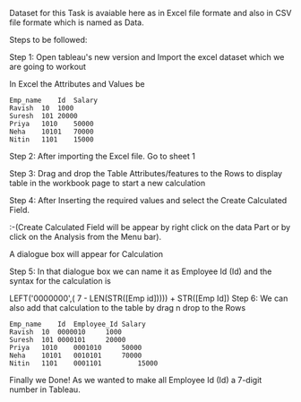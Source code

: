 Dataset for this Task is avaiable here as in Excel file formate and also in CSV file formate which is named as Data.

Steps to be followed:

Step 1: Open tableau's new version and Import the excel dataset which we are going to workout

In Excel the Attributes and Values be

    Emp_name	Id	Salary
    Ravish	10	1000
    Suresh	101	20000
    Priya	1010	50000
    Neha	10101	70000
    Nitin	1101	15000
Step 2: After importing the Excel file. Go to sheet 1

Step 3: Drag and drop the Table Attributes/features to the Rows to display table in the workbook page to start a new calculation

Step 4: After Inserting the required values and select the Create Calculated Field.

:-(Create Calculated Field will be appear by right click on the data Part or by click on the Analysis from the Menu bar).

A dialogue box will appear for Calculation

Step 5: In that dialogue box we can name it as Employee Id (Id) and the syntax for the calculation is

  LEFT('0000000',( 7 - LEN(STR([Emp id]))))
  +
  STR([Emp Id])
Step 6: We can also add that calculation to the table by drag n drop to the Rows

    Emp_name	Id	Employee_Id	Salary
    Ravish	10	0000010 	1000
    Suresh	101	0000101 	20000
    Priya	1010	0001010 	50000
    Neha	10101	0010101 	70000
    Nitin	1101	0001101         15000
Finally we Done! As we wanted to make all Employee Id (Id) a 7-digit number in Tableau.
